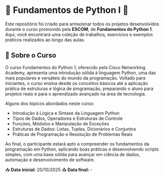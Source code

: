 # 🐍 Fundamentos de Python I 🐍

Este repositório foi criado para armazenar todos os projetos desenvolvidos durante o curso promovido pela **ESCOM**, de **Fundamentos do Python 1**. Aqui, você encontrará uma coleção de trabalhos, exercícios e exemplos práticos realizados ao longo das aulas.

## 🐍 Sobre o Curso
O curso Fundamentos do Python 1, oferecido pela Cisco Networking Academy, apresenta uma introdução sólida à linguagem Python, uma das mais populares e versáteis do mundo da programação. Voltado para iniciantes, o curso ensina desde os conceitos básicos até a aplicação prática de estruturas e lógica de programação, preparando o aluno para projetos reais e para o aprendizado avançado na área de tecnologia.

Alguns dos tópicos abordados neste curso:

* Introdução à Lógica e Sintaxe da Linguagem Python
* Tipos de Dados, Operadores e Estruturas de Controle
* Funções, Módulos e Manipulação de Exceções
* Estruturas de Dados: Listas, Tuplas, Dicionários e Conjuntos
* Práticas de Programação e Resolução de Problemas Reais

Ao final, o participante estará apto a compreender os fundamentos da programação em Python, aplicando boas práticas e desenvolvendo scripts simples, com uma base sólida para avançar em ciência de dados, automação e desenvolvimento de software.

📥 **Data inicial:** 20/10/2025
📤 **Data final:** -
